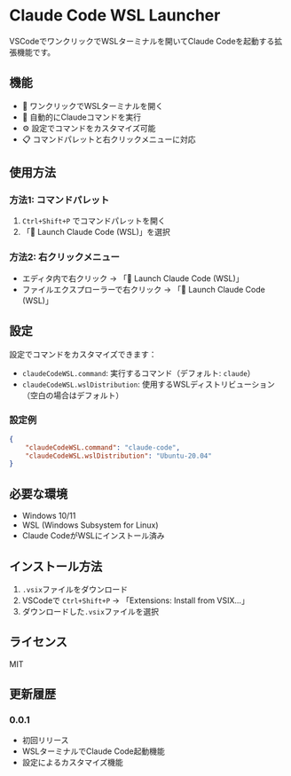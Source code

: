 # Claude Code WSL Launcher

VSCodeでワンクリックでWSLターミナルを開いてClaude Codeを起動する拡張機能です。

## 機能

- 🚀 ワンクリックでWSLターミナルを開く
- 🤖 自動的にClaudeコマンドを実行
- ⚙️ 設定でコマンドをカスタマイズ可能
- 📋 コマンドパレットと右クリックメニューに対応

## 使用方法

### 方法1: コマンドパレット
1. `Ctrl+Shift+P` でコマンドパレットを開く
2. 「🤖 Launch Claude Code (WSL)」を選択

### 方法2: 右クリックメニュー
- エディタ内で右クリック → 「🤖 Launch Claude Code (WSL)」
- ファイルエクスプローラーで右クリック → 「🤖 Launch Claude Code (WSL)」

## 設定

設定でコマンドをカスタマイズできます：

- `claudeCodeWSL.command`: 実行するコマンド（デフォルト: `claude`）
- `claudeCodeWSL.wslDistribution`: 使用するWSLディストリビューション（空白の場合はデフォルト）

### 設定例

```json
{
    "claudeCodeWSL.command": "claude-code",
    "claudeCodeWSL.wslDistribution": "Ubuntu-20.04"
}
```

## 必要な環境

- Windows 10/11
- WSL (Windows Subsystem for Linux)
- Claude CodeがWSLにインストール済み

## インストール方法

1. `.vsix`ファイルをダウンロード
2. VSCodeで `Ctrl+Shift+P` → 「Extensions: Install from VSIX...」
3. ダウンロードした`.vsix`ファイルを選択

## ライセンス

MIT

## 更新履歴

### 0.0.1
- 初回リリース
- WSLターミナルでClaude Code起動機能
- 設定によるカスタマイズ機能